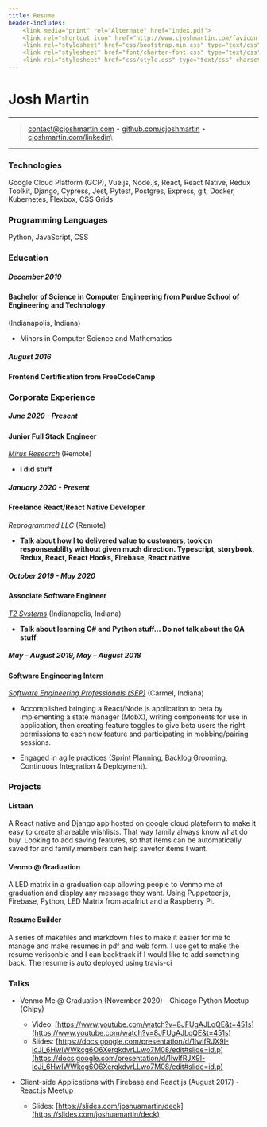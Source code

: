 ```yaml
---
title: Resume
header-includes:
    <link media="print" rel="Alternate" href="index.pdf">
    <link rel="shortcut icon" href="http://www.cjoshmartin.com/favicon.ico">
    <link rel="stylesheet" href="css/bootstrap.min.css" type="text/css" charset="utf-8" />
    <link rel="stylesheet" href="font/charter-font.css" type="text/css" charset="utf-8" />
    <link rel="stylesheet" href="css/style.css" type="text/css" charset="utf-8" />
---
```


<div class="container">
<div class="row">
<div class="header col">


Josh Martin
=========================


----

>  <contact@cjoshmartin.com> • [github.com/cjoshmartin](https://www.github.com/cjoshmartin) • [cjoshmartin.com/linkedin](https://www.linkedin.com/in/joshua-martin-55740652/)\

----

</div>
</div>

<div class="row"> 
<div class="main-content col-xs-12">

### Technologies

Google Cloud Platform (GCP), Vue.js, Node.js, React, React Native, Redux Toolkit, Django, Cypress, Jest, Pytest,  Postgres, Express, git, Docker, Kubernetes, Flexbox, CSS Grids

### Programming Languages

Python, JavaScript, CSS

### Education

##### December 2019

#### Bachelor of Science in Computer Engineering from Purdue School of Engineering and Technology
(Indianapolis, Indiana)

* Minors in Computer Science and Mathematics

##### August 2016 

#### Frontend Certification from FreeCodeCamp

### Corporate Experience

##### June 2020 - Present

#### Junior Full Stack Engineer

*[Mirus Research](https://mirusresearch.com/)*
    (Remote)

* **I did stuff**


##### January 2020 - Present

#### Freelance React/React Native Developer

*Reprogrammed LLC*
    (Remote)

* **Talk about how I to delivered value to customers, took on responseablilty without given much direction. Typescript, storybook, Redux, React, React Hooks, Firebase, React native**


##### October 2019 - May 2020

#### Associate Software Engineer

*[T2 Systems](https://www.t2systems.com/)*
    (Indianapolis, Indiana)

* **Talk about learning C# and Python stuff... Do not talk about the QA stuff**


##### May – August 2019, May – August 2018

#### Software Engineering Intern

*[Software Engineering Professionals (SEP)](https://www.sep.com/)*
    (Carmel, Indiana)

* Accomplished bringing a React/Node.js application to beta by implementing a state manager (MobX), writing components for use in application, then creating feature toggles to give beta users the right permissions to each new feature and participating in mobbing/pairing sessions. 

* Engaged in agile practices (Sprint Planning, Backlog Grooming, Continuous Integration & Deployment).

### Projects

#### Listaan
    
A React native and Django app hosted on google cloud plateform to make it easy to create shareable wishlists. That way family always know what do buy. Looking to add saving features, so that items can be automatically saved for and family members can help savefor items I want.

#### Venmo @ Graduation 

 A LED matrix in a graduation cap allowing people to Venmo me at graduation and display any message they want. Using Puppeteer.js, Firebase, Python, LED Matrix from adafriut and a Raspberry Pi.

#### Resume Builder

 A series of makefiles and markdown files to make it easier for me to manage and make resumes in pdf and web form. I use get to make the resume verisonble and I can backtrack if I would like to add something back. The resume is auto deployed using travis-ci


### Talks

* Venmo Me @ Graduation (November 2020) - Chicago Python Meetup (Chipy)
    - Video: [https://www.youtube.com/watch?v=8JFUgAJLoQE&t=451s](https://www.youtube.com/watch?v=8JFUgAJLoQE&t=451s)
    - Slides: [https://docs.google.com/presentation/d/1IwlfRJX9I-icJi_6HwIWWkcg6O6XergkdvrLLwo7M08/edit#slide=id.p](https://docs.google.com/presentation/d/1IwlfRJX9I-icJi_6HwIWWkcg6O6XergkdvrLLwo7M08/edit#slide=id.p)

* Client-side Applications with Firebase and React.js (August 2017) - React.js Meetup
 
    - Slides: [https://slides.com/joshuamartin/deck](https://slides.com/joshuamartin/deck)


</div>
</div>
</div>
